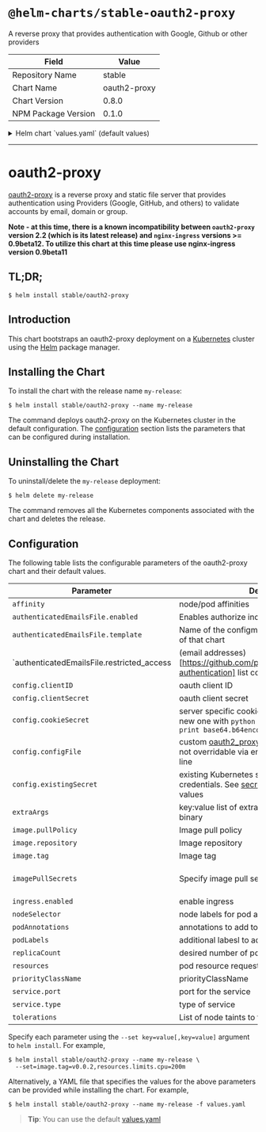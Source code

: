 # `@helm-charts/stable-oauth2-proxy`

A reverse proxy that provides authentication with Google, Github or other providers

| Field               | Value        |
| ------------------- | ------------ |
| Repository Name     | stable       |
| Chart Name          | oauth2-proxy |
| Chart Version       | 0.8.0        |
| NPM Package Version | 0.1.0        |

<details>

<summary>Helm chart `values.yaml` (default values)</summary>

```yaml
# Oauth client configuration specifics
config:
  # OAuth client ID
  clientID: 'XXXXXXX'
  # OAuth client secret
  clientSecret: 'XXXXXXXX'
  # Create a new secret with the following command
  # python -c 'import os,base64; print base64.b64encode(os.urandom(16))'
  cookieSecret: 'XXXXXXXXXX'
  # Custom configuration file: oauth2_proxy.cfg
  # configFile: |-
  #   pass_basic_auth = false
  #   pass_access_token = true
  configFile: ''
  # Use an existing secret for OAuth2 credentials
  # Example:
  # existingSecret: secret

image:
  repository: 'quay.io/pusher/oauth2_proxy'
  tag: 'v3.0.0'
  pullPolicy: 'IfNotPresent'

# Optionally specify an array of imagePullSecrets.
# Secrets must be manually created in the namespace.
# ref: https://kubernetes.io/docs/concepts/containers/images/#specifying-imagepullsecrets-on-a-pod
# imagePullSecrets:
# - name: myRegistryKeySecretName

extraArgs:
  email-domain: '*'
  upstream: 'file:///dev/null'
  http-address: '0.0.0.0:4180'

# To authorize individual email addresses
# That is part of extraArgs but since this needs special treatment we need to do a separate section
authenticatedEmailsFile:
  enabled: false
  # template is the name of the configmap what contains the email user list but has been configured without this chart.
  # It's a simpler way to maintain only one configmap (user list) instead changing it for each oauth2-proxy service.
  # Be aware the value name in the extern config map in data needs to be named to "restricted_user_access".
  template: ''
  # One email per line
  # example:
  # restricted_access: |-
  #   name1@domain
  #   name2@domain
  # If you override the config with restricted_access it will configure a user list within this chart what takes care of the
  # config map resource.
  restricted_access: ''

service:
  type: ClusterIP
  port: 80
  annotations: {}
  # foo.io/bar: "true"

ingress:
  enabled: false
  path: /
  # Used to create an Ingress record.
  # hosts:
  # - chart-example.local
  # annotations:
  #   kubernetes.io/ingress.class: nginx
  #   kubernetes.io/tls-acme: "true"
  # tls:
  # Secrets must be manually created in the namespace.
  # - secretName: chart-example-tls
  #   hosts:
  #     - chart-example.local

resources:
  {}
  # limits:
  #   cpu: 100m
  #   memory: 300Mi
  # requests:
  #   cpu: 100m
  #   memory: 300Mi

priorityClassName: ''

# Affinity for pod assignment
# Ref: https://kubernetes.io/docs/concepts/configuration/assign-pod-node/#affinity-and-anti-affinity
# affinity: {}

# Tolerations for pod assignment
# Ref: https://kubernetes.io/docs/concepts/configuration/taint-and-toleration/
tolerations: []

# Node labels for pod assignment
# Ref: https://kubernetes.io/docs/user-guide/node-selection/
nodeSelector: {}

podAnnotations: {}
podLabels: {}
replicaCount: 1
```

</details>

---

# oauth2-proxy

[oauth2-proxy](https://github.com/pusher/oauth2_proxy) is a reverse proxy and static file server that provides authentication using Providers (Google, GitHub, and others) to validate accounts by email, domain or group.

**Note - at this time, there is a known incompatibility between `oauth2-proxy` version 2.2 (which is its latest release) and `nginx-ingress` versions >= 0.9beta12. To utilize this chart at this time please use nginx-ingress version 0.9beta11**

## TL;DR;

```console
$ helm install stable/oauth2-proxy
```

## Introduction

This chart bootstraps an oauth2-proxy deployment on a [Kubernetes](http://kubernetes.io) cluster using the [Helm](https://helm.sh) package manager.

## Installing the Chart

To install the chart with the release name `my-release`:

```console
$ helm install stable/oauth2-proxy --name my-release
```

The command deploys oauth2-proxy on the Kubernetes cluster in the default configuration. The [configuration](#configuration) section lists the parameters that can be configured during installation.

## Uninstalling the Chart

To uninstall/delete the `my-release` deployment:

```console
$ helm delete my-release
```

The command removes all the Kubernetes components associated with the chart and deletes the release.

## Configuration

The following table lists the configurable parameters of the oauth2-proxy chart and their default values.

| Parameter                                                                                                                                     | Description                                                                                                                                                                                   | Default                                                  |
| --------------------------------------------------------------------------------------------------------------------------------------------- | --------------------------------------------------------------------------------------------------------------------------------------------------------------------------------------------- | -------------------------------------------------------- |
| `affinity`                                                                                                                                    | node/pod affinities                                                                                                                                                                           | None                                                     |
| `authenticatedEmailsFile.enabled`                                                                                                             | Enables authorize individual email addresses                                                                                                                                                  | `false`                                                  |
| `authenticatedEmailsFile.template`                                                                                                            | Name of the configmap what is handled outside of that chart                                                                                                                                   | `""`                                                     |
| `authenticatedEmailsFile.restricted_access | (email addresses)[https://github.com/pusher/oauth2_proxy#email-authentication] list config |`""` |
| `config.clientID`                                                                                                                             | oauth client ID                                                                                                                                                                               | `""`                                                     |
| `config.clientSecret`                                                                                                                         | oauth client secret                                                                                                                                                                           | `""`                                                     |
| `config.cookieSecret`                                                                                                                         | server specific cookie for the secret; create a new one with `python -c 'import os,base64; print base64.b64encode(os.urandom(16))'`                                                           | `""`                                                     |
| `config.configFile`                                                                                                                           | custom [oauth2_proxy.cfg](https://github.com/pusher/oauth2_proxy/blob/master/contrib/oauth2_proxy.cfg.example) contents for settings not overridable via environment nor command line         | `""`                                                     |
| `config.existingSecret`                                                                                                                       | existing Kubernetes secret to use for OAuth2 credentials. See [secret template](https://github.com/helm/charts/blob/master/stable/oauth2-proxy/templates/secret.yaml) for the required values | `nil`                                                    |
| `extraArgs`                                                                                                                                   | key:value list of extra arguments to give the binary                                                                                                                                          | `{}`                                                     |
| `image.pullPolicy`                                                                                                                            | Image pull policy                                                                                                                                                                             | `IfNotPresent`                                           |
| `image.repository`                                                                                                                            | Image repository                                                                                                                                                                              | `a5huynh/oauth2_proxy`                                   |
| `image.tag`                                                                                                                                   | Image tag                                                                                                                                                                                     | `2.2`                                                    |
| `imagePullSecrets`                                                                                                                            | Specify image pull secrets                                                                                                                                                                    | `nil` (does not add image pull secrets to deployed pods) |
| `ingress.enabled`                                                                                                                             | enable ingress                                                                                                                                                                                | `false`                                                  |
| `nodeSelector`                                                                                                                                | node labels for pod assignment                                                                                                                                                                | `{}`                                                     |
| `podAnnotations`                                                                                                                              | annotations to add to each pod                                                                                                                                                                | `{}`                                                     |
| `podLabels`                                                                                                                                   | additional labesl to add to each pod                                                                                                                                                          | `{}`                                                     |
| `replicaCount`                                                                                                                                | desired number of pods                                                                                                                                                                        | `1`                                                      |
| `resources`                                                                                                                                   | pod resource requests & limits                                                                                                                                                                | `{}`                                                     |
| `priorityClassName`                                                                                                                           | priorityClassName                                                                                                                                                                             | `nil`                                                    |
| `service.port`                                                                                                                                | port for the service                                                                                                                                                                          | `80`                                                     |
| `service.type`                                                                                                                                | type of service                                                                                                                                                                               | `ClusterIP`                                              |
| `tolerations`                                                                                                                                 | List of node taints to tolerate                                                                                                                                                               | `[]`                                                     |

Specify each parameter using the `--set key=value[,key=value]` argument to `helm install`. For example,

```console
$ helm install stable/oauth2-proxy --name my-release \
  --set=image.tag=v0.0.2,resources.limits.cpu=200m
```

Alternatively, a YAML file that specifies the values for the above parameters can be provided while installing the chart. For example,

```console
$ helm install stable/oauth2-proxy --name my-release -f values.yaml
```

> **Tip**: You can use the default [values.yaml](values.yaml)
